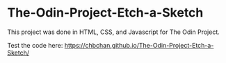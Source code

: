 # The-Odin-Project-Etch-a-Sketch

This project was done in HTML, CSS, and Javascript for The Odin Project. 

Test the code here: https://chbchan.github.io/The-Odin-Project-Etch-a-Sketch/

